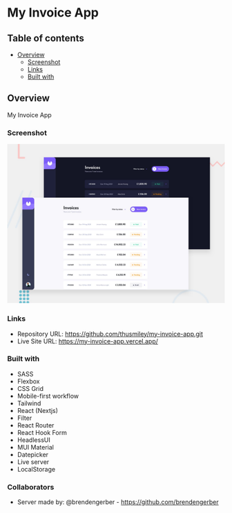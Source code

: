 # My Invoice App

## Table of contents

- [Overview](#overview)
  - [Screenshot](#screenshot)
  - [Links](#links)
  - [Built with](#built-with)

## Overview

My Invoice App

### Screenshot

![](./public/preview.jpg)

### Links

- Repository URL: https://github.com/thusmiley/my-invoice-app.git
- Live Site URL: https://my-invoice-app.vercel.app/

### Built with

- SASS
- Flexbox
- CSS Grid
- Mobile-first workflow
- Tailwind
- React (Nextjs)
- Filter
- React Router
- React Hook Form
- HeadlessUI
- MUI Material
- Datepicker
- Live server
- LocalStorage

### Collaborators

- Server made by: @brendengerber - https://github.com/brendengerber